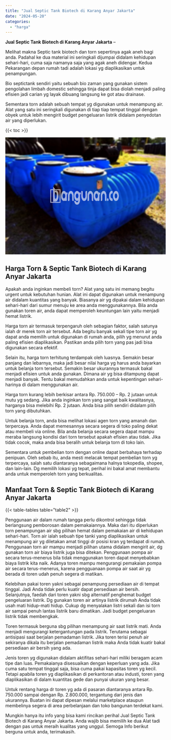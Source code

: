```yaml
---
title: "Jual Septic Tank Biotech di Karang Anyar Jakarta"
date: "2024-05-20"
categories: 
  - "harga"
---
```


**Jual Septic Tank Biotech di Karang Anyar Jakarta** –

Melihat makna Septic tank biotech dan torn sepertinya agak aneh bagi anda. Padahal ke dua material ini seringkali dijumpai didalam kehidupan sehari-hari, cuma saja namanya saja yang agak aneh didengar. Kedua Pekarangan depan rumah tadi adalah lokasi yg diaplikasikan untuk penampungan.

Bio septictank sendiri yaitu sebuah bio zaman yang gunakan sistem pengolahan limbah domestic sehingga tinja dapat bisa diolah menjadi paling efisien jadi carian yg layak dibuang langsung ke got atau drainase.

Sementara torn adalah sebuah tempat yg digunakan untuk menampung air. Alat yang satu ini seringkali digunakan di tiap tiap tempat tinggal dengan obyek untuk lebih mengirit budget pengeluaran listrik didalam penyedotan air yang diperlukan.

{{< toc >}}

![Jual Septic Tank Biotech di Karang Anyar Jakarta](/images/jual-bio-septictank-13.png)

## Harga Torn & Septic Tank Biotech di Karang Anyar Jakarta

Apakah anda inginkan membeli torn? Alat yang satu ini memang begitu urgent untuk kebutuhan hunian. Alat ini dapat digunakan untuk menampung air didalam kuantitas yang banyak. Biasanya air yg dipakai dalam kehidupan sehari-hari dari sumur menuju ke area anda menggunakannya. Bila anda gunakan toren air, anda dapat memperoleh keuntungan lain yaitu menjadi hemat listrik.

Harga torn air termasuk terpengaruh oleh sebagian faktor, salah satunya ialah dr merek torn air tersebut. Ada begitu banyak sekali tipe torn air yg dapat anda memilih untuk digunakan di rumah anda, pilih yg menurut anda paling efisien diaplikasikan. Pastikan anda pilih torn yang pas jadi bisa digunakan secara efektif.

Selain itu, harga torn terhitung terdampak oleh luasnya. Semakin besar panjang dan lebarnya, maka jadi besar nilai harga yg harus anda bayarkan untuk belanja torn tersebut. Semakin besar ukurannya termasuk bakal menjadi efisien untuk anda gunakan. Dimana air yg bisa ditampung dapat menjadi banyak. Tentu bakal memudahkan anda untuk kepentingan sehari-harinya di dalam menggunakan air.

Harga torn kurang lebih berkisar antara Rp. 750.000 – Rp. 2 jutaan untuk mutu yg sedang. Jika anda inginkan torn yang sangat baik kwalitasnya, harganya bisa melebihi Rp. 2 jutaan. Anda bisa pilih sendiri didalam pilih torn yang dibutuhkan.

Untuk belanja torn, anda bisa melihat lokasi agen torn yang amanah dan terpercaya. Anda dapat memesannya secara segera di toko paling dekat atau membeli via online. Bila anda belanja secara segera dapat mampu meraba langsung kondisi dari torn tersebut apakah efisien atau tidak. Jika tidak cocok, maka anda bisa beralih untuk belanja torn di toko lain.

Sementara untuk pembelian torn dengan online dapat berbahaya terhadap penipuan. Oleh sebab itu, anda mesti melacak tempat pembelian torn yg terpercaya, salah satu diantaranya sebagaimana halnya tokopedia, shopee, dan lain-lain. Dg memilih lokasi yg tepat, perihal ini bakal amat membantu anda untuk memperoleh torn yang berkualitas.

## Manfaat Torn & Septic Tank Biotech di Karang Anyar Jakarta

{{< table-tables table="table2" >}}

Penggunaan air dalam rumah tangga perlu dikontrol sehingga tidak berlangsung pemborosan dalam pemakaiannya. Maka dari itu diperlukan torn penampungan air sbg pilihan hemat dalam pemakaian air di kehidupan sehari-hari. Torn air ialah sebuah tipe tanki yang diaplikasikan untuk menampung air yg diletakan amat tinggi dr posisi kran yg terdapat di rumah. Penggunaan torn air mampu menjadi pilihan utama didalam mengirit air, dg gunakan torn air biaya listrik juga bisa ditekan. Penggunaan pompa air secara terus-menerus bila tidak menggunakan toren dapat menyebabkan biaya listrik kita naik. Adanya toren mampu mengurangi pemakaian pompa air secara terus-menerus, karena pengguanaan pompa air saat air yg berada di toren udah penuh segera di matikan.

Kelebihan pakai toren yakni sebagai penampung persediaan air di tempat tinggal. Jadi Anda tidak perlu kuatir dapat persediaan air bersih. Selanjutnya, faedah dari toren yakni sbg alternatif penghemat budget pengeluaran listrik. Dg gunakan toren air artinya listrik dirumah Anda tidak usah mati hidup-mati hidup. Cukup dg menyalakan listri sekali dan isi torn air sampai penuh lantas listrik baru dimatikan. Jadi budget pengeluaran listrik tidak membengkak.

Toren termasuk berguna sbg pilihan menampung air saat listrik mati. Anda menjadi mengurangi ketergantungan pada listrik. Terutama sebagai antisipasi saat berjalan pemadaman listrik. Jika toren terisi penuh air sekiranya dikala itu berjalan pemadaman listrik maka Anda tidak kuatir bakal persediaan air bersih yang ada.

Jenis toren yg digunakan didalam aktifitas sehari-hari miliki beragam acam tipe dan luas. Pemakaianya disesuaikan dengan keperluan yang ada. Jika cuma satu tempat tinggal saja, bisa cuma pakai kapasitas toren yg kecil. Tetapi apabila toren yg diaplikasikan di perkantoran atau industi, toren yang diaplikasikan di dalam kuantitas gede dan punyai ukuran yang besar.

Untuk rentang harga dr toren yg ada di pasaran diantaranya antara Rp. 750.000 sampai dengan Rp. 2.800.000, tergantung dari jenis dan ukurannya. Buatan ini dapat dipesan melalui marketplace ataupun membelinya segera di area perbelanjaan dan toko bangunan terdekat kami.

Mungkin hanya itu info yang bisa kami rincikan perihal Jual Septic Tank Biotech di Karang Anyar Jakarta. Anda wajib bisa memilih ke dua Alat tadi dengan pas untuk meraih kualitas yang unggul. Semoga Info berikut berguna untuk anda, terimakasih.
